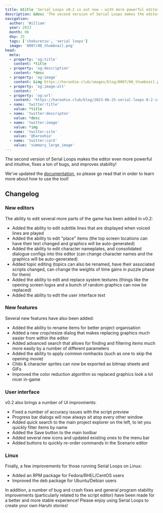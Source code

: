 ```yaml
---
title: &title 'Serial Loops v0.2 is out now – with more powerful editors and better stability!'
description: &desc 'The second version of Serial Loops makes the editor even more powerful and intuitive, fixes a ton of bugs, and improves stability!'
navigation:
  author: 'William'
  year: 2023
  month: 06
  day: 25
  tags: ['chokuretsu', 'serial loops']
  image: '0007/00_thumbnail.png'
head:
  meta:
  - property: 'og:title'
    content: *title
  - property: 'og:description'
    content: *desc
  - property: 'og:image'
    content: &img https://haroohie.club/images/blog/0007/00_thumbnail.png
  - property: 'og:image:alt'
    content: ''
  - property: 'og:url'
    content: 'https://haroohie.club/blog/2023-06-25-serial-loops-0-2-is-out-now'
  - name: 'twitter:title'
    value: *title
  - name: 'twitter:descripton'
    value: *desc
  - name: 'twitter:image'
    value: *img
  - name: 'twitter:site'
    value: '@haroohie'
  - name: 'twitter:card'
    value: 'summary_large_image'
---
```


The second version of Serial Loops makes the editor even more powerful and intuitive, fixes a ton of bugs, and improves stability!

We've updated the [documentation](/chokuretsu/serial-loops/), so please go read that in order to learn more about how to use the tool!

## Changelog
### New editors
The ability to edit several more parts of the game has been added in v0.2:
* Added the ability to edit subtitle lines that are displayed when voiced lines are played
* Added the ability to edit "place" items (the top screen locations can have their text changed and graphics will be auto-generated)
* Added the ability to edit character nameplates, and consolidated dialogue configs into this editor (can change character names and the graphics will be auto-generated)
* Added topic editing (topics can also be renamed, have their associated scripts changed, can change the weights of time gains in puzzle phase for them)
* Added the ability to edit and replace system textures (things like the opening screen logos and a bunch of random graphics can now be replaced)
* Added the ability to edit the user interface text

### New features
Several new features have also been added:
* Added the ability to rename items for better project organisation
* Added a new crop/resize dialog that makes replacing graphics much easier from within the editor
* Added advanced search that allows for finding and filtering items much more easily by a number of different parameters
* Added the ability to apply common romhacks (such as one to skip the opening movie)
* Chibi & character sprites can now be exported as bitmap sheets and GIFs
* Improved the color reduction algorithm so replaced graphics look a lot nicer in-game

### User interface
v0.2 also brings a number of UI improvments:
* Fixed a number of accuracy issues with the script preview
* Progress bar dialogs will now always sit atop every other window
* Added quick search to the main project explorer on the left, to let you quickly filter items by name
* Added the Save button to the main toolbar
* Added several new icons and updated existing ones to the menu bar
* Added buttons to quickly re-order commands in the Scenario editor

### Linux
Finally, a few improvements for those running Serial Loops on Linux:
* Added an RPM package for Fedora/RHEL/CentOS users
* Improved the deb package for Ubuntu/Debian users

In addition, a number of bug and crash fixes and general program stability improvements (particularly related to the script editor) have been made for a better and more stable experience! Please enjoy using Serial Loops to create your own Haruhi stories!